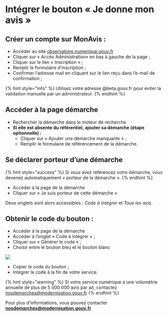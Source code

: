 # Intégrer le bouton « Je donne mon avis »

## **Créer un compte** sur MonAvis : <a id="1-creer-un-compte-sur-monavis"></a>

* Accéder au site [observatoire.numerique.gouv.fr](https://observatoire.numerique.gouv.fr/)
* Cliquer sur « Accès Administration» en bas à gauche de la page ;
* Cliquer sur le lien « Inscription » ;
* Remplir le formulaire d’inscription ;
* Confirmer l’adresse mail en cliquant sur le lien reçu dans l’e-mail de confirmation ;

{% hint style="info" %}
Utilisez votre adresse @beta.gouv.fr pour éviter la validation manuelle par un administrateur. 
{% endhint %}

## Accéder à la p**age démarche**  <a id="2-acceder-a-la-page-de-sa-demarche-via-le-moteur-de-recherche"></a>

* Rechercher la démarche dans le moteur de recherche
* **Si elle est absente du référentiel, ajouter sa démarche \(étape optionnelle\) :**
  * Cliquer sur « Ajouter une démarche manquante » ;
  * Remplir le formulaire de référencement de la démarche.

## **Se déclarer porteur d’une démarche**

{% hint style="success" %}
Si vous avez référencez votre démarche, vous devenez automatiquement « porteur de la démarche ».
{% endhint %}

* Accéder à la page de la démarche
* Cliquer sur « Je suis porteur de cette démarche » 

Deux onglets sont alors accessibles : _Code à intégrer_ et _Tous les avis_.

## **Obtenir le code du bouton :**

* Accéder à la page de la démarche
* Accéder à l’onglet « Code à intégrer » ;
* Cliquer sur « Générer le code » ;
* Choisir entre le bouton bleu et le bouton blanc

![](https://gblobscdn.gitbook.com/assets%2F-M3zJJPRzqnNRhdtTx3k%2F-MINNS5NTZZo__4jTVgF%2F-MINOlWa_TTyJ1CoUmwt%2Fimage.png?alt=media&token=984e6cbb-f75e-40c5-83e0-55801846bab9)



* Copier le code du bouton ;
* Intégrer le code à la fin de votre service.

{% hint style="warning" %}
Si votre service numérique a une volumétrie annuelle de plus de 5 000 000 avis par an, contactez nosdemarches@modernisation.gouv.fr
{% endhint %}

Pour plus d'informations, vous pouvez contacter **nosdemarches@modernisation.gouv.fr**

